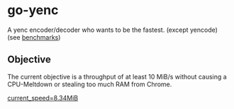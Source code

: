 # go-yenc

A yenc encoder/decoder who wants to be the fastest. (except yencode) (see 
[benchmarks](https://git.sr.ht/~poldi1405/go-yenc/tree/master/item/testdata/benchmarks/README.md))

## Objective

The current objective is a throughput of at least 10 MiB/s without causing a
CPU-Meltdown or stealing too much RAM from Chrome.

[current_speed=8.34MiB](https://img.shields.io/badge/current_speed-8.34_MiB%2Fs-yellow)
